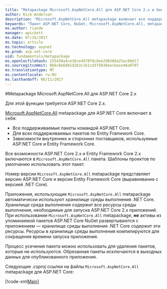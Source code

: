 ```yaml
---
title: "Metapackage Microsoft.AspNetCore.All для ASP.NET Core 2.x и более поздних версий"
author: Rick-Anderson
description: "Microsoft.AspNetCore.All metapackage включает все поддерживаемые пакеты."
keywords: "Пакет ASP.NET Core, NuGet, Microsoft.AspNetCore.All, metapackage"
ms.author: riande
manager: wpickett
ms.date: 07/16/2017
ms.topic: article
ms.technology: aspnet
ms.prod: asp.net-core
uid: fundamentals/metapackage
ms.openlocfilehash: 255438a4ce36ce4978f8c8ee298388a25ac00d17
ms.sourcegitcommit: 0b6c8e6d81d2b3c161cd375036eecbace46a9707
ms.translationtype: MT
ms.contentlocale: ru-RU
ms.lasthandoff: 08/11/2017
---
```

#<a name="microsoftaspnetcoreall-metapackage-for-aspnet-core-2x"></a>Metapackage Microsoft.AspNetCore.All для ASP.NET Core 2.x

Для этой функции требуется ASP.NET Core 2.x.

[Microsoft.AspNetCore.All](https://www.nuget.org/packages/Microsoft.AspNetCore.All) metapackage для ASP.NET Core включает в себя:

* Все поддерживаемые пакеты командой ASP.NET Core.
* Для всех поддерживаемых пакетов по Entity Framework Core. 
* Зависимости внутренних и сторонних поставщиков, используемые ASP.NET Core и Entity Framework Core. 

Все возможности ASP.NET Core 2.x и Entity Framework Core 2.x включаются в `Microsoft.AspNetCore.All` пакета. Шаблоны проектов по умолчанию использовать этот пакет.

Номер версии `Microsoft.AspNetCore.All` metapackage представляет версию ASP.NET Core и версии Entity Framework Core (выравнивание с версией .NET Core).

Приложения, использующие `Microsoft.AspNetCore.All` metapackage автоматически используют хранилище среды выполнения .NET Core. Хранилище среда выполнения содержит все ресурсы среды выполнения, необходимые для запуска ASP.NET Core 2.x приложений. При использовании `Microsoft.AspNetCore.All` metapackage, **не** активы из упоминаемой пакетов ASP.NET Core NuGet развертываются с приложением &mdash; хранилище среды выполнения .NET Core содержит эти ресурсы. <!-- todo add link to Runtime store -->Ресурсы в хранилище среды выполнения компилируются для сокращения времени запуска приложения.

Процесс усечения пакета можно использовать для удаления пакетов, которые не используются. Обрезанная пакеты исключаются в выходных данных для опубликованного приложения.

Следующие *.csproj* ссылки на файлы `Microsoft.AspNetCore.All` metapackage для ASP.NET Core:

[!code-xml[Main](..\mvc\views\view-compilation\sample\MvcRazorCompileOnPublish2.csproj?highlight=9)]
